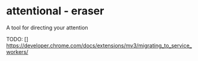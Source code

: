 # attentional - eraser
A tool for directing your attention

TODO:
[] https://developer.chrome.com/docs/extensions/mv3/migrating_to_service_workers/
